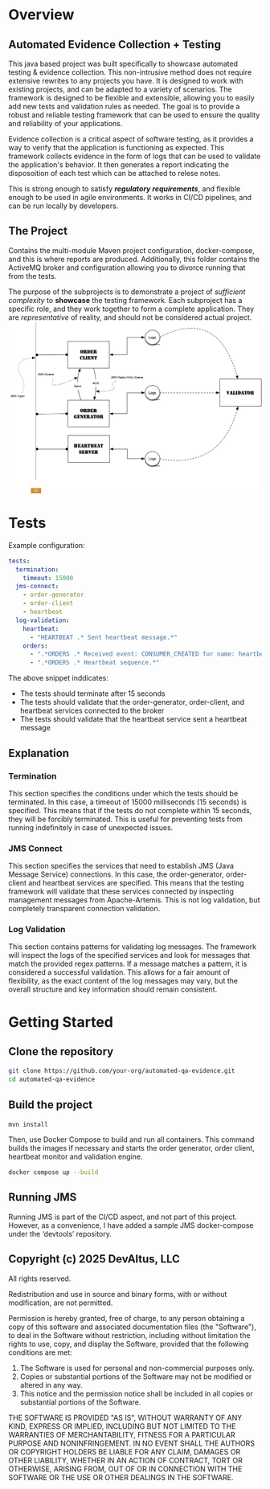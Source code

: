# Overview

## Automated Evidence Collection + Testing

This java based project was built specifically to showcase automated testing & evidence collection. This non-intrusive method does not require extensive rewrites to any projects you have.
It is designed to work with existing projects, and can be adapted to a variety of scenarios.
The framework is designed to be flexible and extensible, allowing you to easily add new tests and validation rules as needed. The goal is to provide a robust and reliable testing framework that can be used to ensure the quality and reliability of your applications.

Evidence collection is a critical aspect of software testing, as it provides a way to verify that the application is functioning as expected. This framework collects evidence in the form of logs that can be used to validate the application's behavior. It then generates a report indicating the disposoition of each test which can be attached to relese notes. 

This is strong enough to satisfy **_regulatory requirements_**, and flexible enough to be used in agile environments. It works in CI/CD pipelines, and can be run locally by developers.




## The Project
Contains the multi-module Maven project configuration, docker-compose, and this is where reports are produced. Additionally, this folder contains the ActiveMQ broker and configuration
allowing you to divorce running that from the tests.


The purpose of the subprojects is to demonstrate a project of *sufficient complexity* to **showcase** the testing framework. Each subproject has a specific role, and they work together to form a complete application. They are *representative* of reality, and should not be considered actual project.
![Project Structure](docs/architecture.png)



# Tests
Example configuration:

```yaml
tests:
  termination:
    timeout: 15000
  jms-connect:
    - order-generator
    - order-client
    - heartbeat
  log-validation:
    heartbeat:
      - "HEARTBEAT .* Sent heartbeat message.*"
    orders:
      - ".*ORDERS .* Received event: CONSUMER_CREATED for name: heartbeat.*"
      - ".*ORDERS .* Heartbeat sequence.*"
```


The above snippet inddicates:
  *  The tests should terminate after 15 seconds 
  * The tests should validate that the order-generator, order-client, and heartbeat services connected to the broker
  * The tests should validate that the heartbeat service sent a heartbeat message
  
## Explanation
### Termination
This section specifies the conditions under which the tests should be terminated. In this case, a timeout of 15000 milliseconds (15 seconds) is specified. This means that if the tests do not complete within 15 seconds, they will be forcibly terminated. This is useful for preventing tests from running indefinitely in case of unexpected issues.

### JMS Connect
This section specifies the services that need to establish JMS (Java Message Service) connections. In this case, the order-generator, order-client and heartbeat services are specified. This means that the testing framework will validate that these services connected by inspecting management messages from Apache-Artemis. This is not log validation, but completely transparent connection validation.

### Log Validation
This section contains patterns for validating log messages. The framework will inspect the logs of the specified services and look for messages that match the provided regex patterns. If a message matches a pattern, it is considered a successful validation. This allows for a fair amount of flexibility, as the exact content of the log messages may vary, but the overall structure and key information should remain consistent.



# Getting Started
## Clone the repository
```bash
git clone https://github.com/your‑org/automated‑qa‑evidence.git
cd automated‑qa‑evidence
```

## Build the project
```mvn install```

Then, use Docker Compose to build and run all containers. This command builds the images if necessary and starts the order generator, order client, heartbeat monitor and validation engine.

```bash
docker compose up --build
```

## Running JMS
Running JMS is part of the CI/CD aspect, and not part of this project. However, as a
convenience, I have added a sample JMS docker-compose under the ‘devtools’ repository.


## Copyright (c) 2025 DevAltus, LLC

All rights reserved.

Redistribution and use in source and binary forms, with or without modification, are not permitted.

Permission is hereby granted, free of charge, to any person obtaining a copy of this software and associated documentation files (the "Software"), to deal in the Software without restriction,
including without limitation the rights to use, copy, and display the Software, provided that the following conditions are met:

1. The Software is used for personal and non-commercial purposes only.
2. Copies or substantial portions of the Software may not be modified or altered in any way.
3. This notice and the permission notice shall be included in all copies or substantial portions of the Software.

THE SOFTWARE IS PROVIDED "AS IS", WITHOUT WARRANTY OF ANY KIND, EXPRESS OR IMPLIED, INCLUDING BUT NOT LIMITED TO THE WARRANTIES OF MERCHANTABILITY, FITNESS FOR A PARTICULAR PURPOSE AND
NONINFRINGEMENT. IN NO EVENT SHALL THE AUTHORS OR COPYRIGHT HOLDERS BE LIABLE FOR ANY CLAIM, DAMAGES OR OTHER LIABILITY, WHETHER IN AN ACTION OF CONTRACT, TORT OR OTHERWISE, ARISING FROM, OUT OF OR IN
CONNECTION WITH THE SOFTWARE OR THE USE OR OTHER DEALINGS IN THE SOFTWARE.
